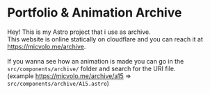 # Portfolio & Animation Archive
Hey! This is my Astro project that i use as archive.
\
This website is online statically on cloudflare and you can reach it at https://micvolo.me/archive.
\
\
If you wanna see how an animation is made you can go in the `src/components/archive/` folder and search for the URI file.\
(example https://micvolo.me/archive/a15  => `src/components/archive/A15.astro`)
